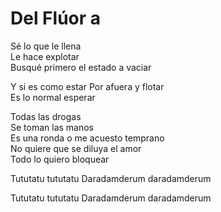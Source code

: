 # Del Flúor a  

Sé lo que le llena  
Le hace explotar  
Busqué primero el estado a vaciar  

Y si es como estar
Por afuera y flotar  
Es lo normal esperar  

Todas las drogas  
Se toman las manos  
Es una ronda o me acuesto temprano  
No quiere que se diluya el amor  
Todo lo quiero bloquear  

Tututatu tututatu
Daradamderum daradamderum

Tututatu tututatu
Daradamderum daradamderum
